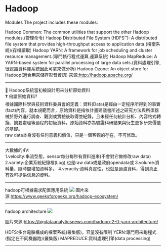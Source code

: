 # Hadoop

Modules
The project includes these modules:

Hadoop Common: The common utilities that support the other Hadoop modules.(管理命令)
Hadoop Distributed File System (HDFS™): A distributed file system that provides high-throughput access to application data.(檔案系統)(存檔讀取)
Hadoop YARN: A framework for job scheduling and cluster resource management.(專門執行程式運算,運算系統)
Hadoop MapReduce: A YARN-based system for parallel processing of large data sets.(資料處理引擎,很認識資料庫系統因此可拿來做分析)
Hadoop Ozone: An object store for Hadoop(適合用來儲存影音資訊)
來源:http://hadoop.apache.org/

---
:pushpin: Hadoop系統當初被設計用來分析原始資料  
:question: 何謂原始資料?  
根據國際科學與技術資料委員會的定義：資料(Data)是經由一定程序所得到的事實(fact)內容。就本規範而言，原始資料是指依計畫建議書所述之研究方法與所須器械於野外進行調查、觀測或實驗後取得並紀錄，且未經任何統計分析、內容格式轉換、摘要處理等過程的初級資料。原始資料亦為驗證科研結果與衍生更多研究價值的基礎。  
raw data本身沒有任何意義和價值，只是一個客觀的存在，不可修改。

---
大數據的4V:  
1.velocity:串流型態，sensor每分每秒有資料進來(不會對它做修改raw data)
2.variety:企業系統紀錄檔(Log),也是raw data或是政府opendata或
3.volume:資料量，隨時間增加資料多。
4.veracity:資料真實性，也就是過濾資料，得到真正有效可提供信息的資料。

---
hadoop可根據需求配置應用系統
![](https://i.imgur.com/FLdStY3.png)
圖片來源:https://www.geeksforgeeks.org/hadoop-ecosystem/

---
hadoop architecture
![](https://i.imgur.com/h1P2ZQB.png)

圖片來源:https://bigdataanalyticsnews.com/hadoop-2-0-yarn-architecture/

HDFS:多台電腦構成的檔案系統(叢集版)，容量沒有限制
YERN:專門用來跑程式(指定在不同機器跑)(叢集版)
MAPREDUCE:資料處理引擎(data processing)

---



